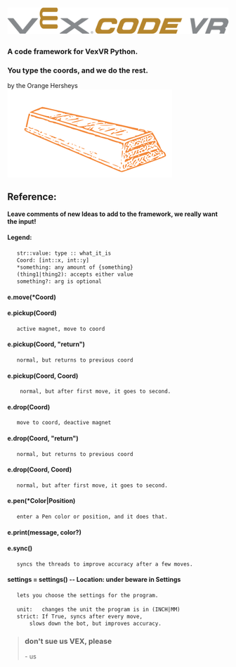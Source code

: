 # ![VEXCODE VR logo](Assets/VEXVR.png)
### A code framework for VexVR Python.
### You type the coords, and we do the rest.

by the Orange Hersheys ![logo](Assets/Icon.png)

## Reference:

**Leave comments of new Ideas to add to the framework, we really want the input!**


####   Legend:
       str::value: type :: what_it_is
       Coord: [int::x, int::y]
       *something: any amount of {something}
       (thing1|thing2): accepts either value
       something?: arg is optional

####   e.move(*Coord)

####   e.pickup(Coord)
       active magnet, move to coord
####   e.pickup(Coord, "return")
       normal, but returns to previous coord
####   e.pickup(Coord, Coord)
        normal, but after first move, it goes to second.

####   e.drop(Coord)
       move to coord, deactive magnet
####   e.drop(Coord, "return")
       normal, but returns to previous coord
####   e.drop(Coord, Coord)
       normal, but after first move, it goes to second.

####   e.pen(*Color|Position)
       enter a Pen color or position, and it does that.

####   e.print(message, color?)

####   e.sync()
       syncs the threads to improve accuracy after a few moves.

####   settings = settings() -- Location: under beware in Settings
       lets you choose the settings for the program.

       unit:   changes the unit the program is in (INCH|MM)
       strict: If True, syncs after every move,
           slows down the bot, but improves accuracy.



> ### don't sue us VEX, **please**
> \- us
